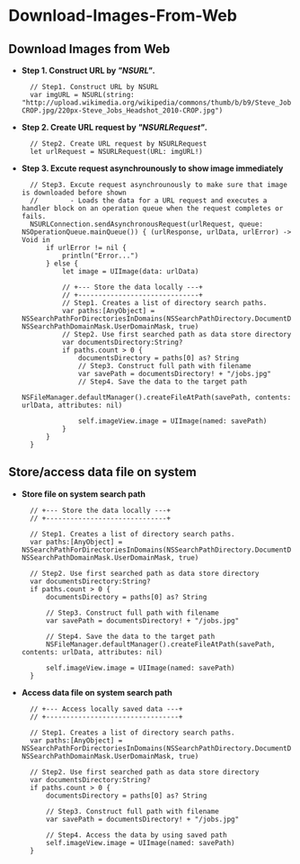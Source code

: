# Download-Images-From-Web
Download Images from Web
------------------------
* **Step 1. Construct URL by *"NSURL"*.**

        // Step1. Construct URL by NSURL
        var imgURL = NSURL(string: "http://upload.wikimedia.org/wikipedia/commons/thumb/b/b9/Steve_Jobs_Headshot_2010-CROP.jpg/220px-Steve_Jobs_Headshot_2010-CROP.jpg")
        
* **Step 2. Create URL request by *"NSURLRequest"*.**

        // Step2. Create URL request by NSURLRequest
        let urlRequest = NSURLRequest(URL: imgURL!)
        
* **Step 3. Excute request asynchrounously to show image immediately**

        // Step3. Excute request asynchrounously to make sure that image is downloaded before shown
        //        - Loads the data for a URL request and executes a handler block on an operation queue when the request completes or fails.
        NSURLConnection.sendAsynchronousRequest(urlRequest, queue: NSOperationQueue.mainQueue()) { (urlResponse, urlData, urlError) -> Void in
            if urlError != nil {
                println("Error...")
            } else {
                let image = UIImage(data: urlData)

                // +--- Store the data locally ---+
                // +------------------------------+
                // Step1. Creates a list of directory search paths.
                var paths:[AnyObject] = NSSearchPathForDirectoriesInDomains(NSSearchPathDirectory.DocumentDirectory, NSSearchPathDomainMask.UserDomainMask, true)
                // Step2. Use first searched path as data store directory
                var documentsDirectory:String?
                if paths.count > 0 {
                    documentsDirectory = paths[0] as? String
                    // Step3. Construct full path with filename
                    var savePath = documentsDirectory! + "/jobs.jpg"
                    // Step4. Save the data to the target path
                    NSFileManager.defaultManager().createFileAtPath(savePath, contents: urlData, attributes: nil)
                    
                    self.imageView.image = UIImage(named: savePath)
                }
            }
        }
        
Store/access data file on system
--------------------------------
* **Store file on system search path**

        // +--- Store the data locally ---+
        // +------------------------------+
        
        // Step1. Creates a list of directory search paths.
        var paths:[AnyObject] = NSSearchPathForDirectoriesInDomains(NSSearchPathDirectory.DocumentDirectory, NSSearchPathDomainMask.UserDomainMask, true)
                  
        // Step2. Use first searched path as data store directory
        var documentsDirectory:String?
        if paths.count > 0 {
            documentsDirectory = paths[0] as? String
                      
            // Step3. Construct full path with filename
            var savePath = documentsDirectory! + "/jobs.jpg"
                      
            // Step4. Save the data to the target path
            NSFileManager.defaultManager().createFileAtPath(savePath, contents: urlData, attributes: nil)
                      
            self.imageView.image = UIImage(named: savePath)
        }
                
* **Access data file on system search path**

        // +--- Access locally saved data ---+
        // +---------------------------------+
        
        // Step1. Creates a list of directory search paths.
        var paths:[AnyObject] = NSSearchPathForDirectoriesInDomains(NSSearchPathDirectory.DocumentDirectory, NSSearchPathDomainMask.UserDomainMask, true)
        
        // Step2. Use first searched path as data store directory
        var documentsDirectory:String?
        if paths.count > 0 {
            documentsDirectory = paths[0] as? String
            
            // Step3. Construct full path with filename
            var savePath = documentsDirectory! + "/jobs.jpg"
            
            // Step4. Access the data by using saved path
            self.imageView.image = UIImage(named: savePath)
        }
